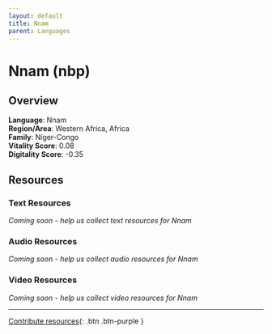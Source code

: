 ```yaml
---
layout: default
title: Nnam
parent: Languages
---
```


# Nnam (nbp)

## Overview

**Language**: Nnam  
**Region/Area**: Western Africa, Africa  
**Family**: Niger-Congo  
**Vitality Score**: 0.08  
**Digitality Score**: -0.35  

## Resources

### Text Resources
*Coming soon - help us collect text resources for Nnam*

### Audio Resources
*Coming soon - help us collect audio resources for Nnam*

### Video Resources
*Coming soon - help us collect video resources for Nnam*

---

[Contribute resources](https://fairtrain.github.io/){: .btn .btn-purple }
